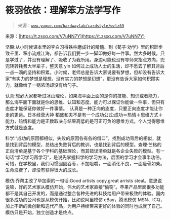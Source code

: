 # 筱羽依依：理解笨方法学写作

> 来源：[`www.yuque.com/hardwaylab/cardstyle/wzlz69`](https://www.yuque.com/hardwaylab/cardstyle/wzlz69)

<ne-quote id="u2a18b18b" data-lake-id="u2a18b18b">

来源：[https://t.zsxq.com/V7uNN7Y](https://t.zsxq.com/V7uNN7Y)</ne-quote> 

坚毅:从小时候课本里的李白习得铁杵磨成针的精髓、到《荀子·劝学》里的积跬步致千里、积小流成江海，都告诉我们要一步一脚印做好每一件事。然大多时候，只是学过了，并没有理解了、吸收了为我所用。身边可能也没有导师来指点方向，兜兜转转耗费大半辈子，整天意 yin 如何过上成功人士的生活，却不愿去了解其背后一点一滴的坚持和积累。小时候，老师总是告诉大家说要有梦想，但却没有告诉大家“有实力的梦想是理想，没有实力的梦想是幻想”，更没有告诉大家如何积攒实力，就像给了一锅浓汤却没有给勺子。 

认真:想必大家都听过冰山理论，如果海平面上面的是你的技能、知识或者能力，那么海平面下面就是你的思维、认知和态度。能力可以保证你能做一件事，但只有态度才能保证你做好一件事情。  认真是一种正向的态度，只要正向态度才能让你走的更远。日本经营大神 稻盛和夫不是有一个成功公式:成功＝热情＋思维方式＋能力，热情和能力是正数取决与结果高低的是可正可负的思维方式，个人觉得思维方式就是态度。 

科学:“成功的原因都相似，失败的原因各有各的借口”，找到成功背后的相似，就是找到背后的模型，总结出失败背后的教训，也是找到背后的模型。查理·芒格的正向清单是基于各个学科的基础理论，而其错误清单就是各企业失败的模型。有一句话“学习学习再学习”，是说先掌握科学的学习方法，后面的学习才会事半功倍。可惜，在学校里，我们习惯囫囵吞枣，不加咀嚼，一面消化不良，一面瘦骨如柴。生命浪费了，却没有获得很大的成长。 

模仿:乔帮主改了毕加索的一句话:Good artists copy,great arrists steal。意思说说嘛，好的艺术家从模仿开始，伟大的艺术家直接“偷窃”。苹果产品里面很多功能都不是其自己开发的，而是通过整合各种先进的科技给用户带来极致的体验。国内很多成功的公司也是从模仿开始，比如说阿里模仿 eBay，腾讯模仿 MSN、ICQ，加上不断的微创新和迭代产品，为用户持续带来更好的体验的同时也成就了自己。模仿只是开始，独立创造才是终点。